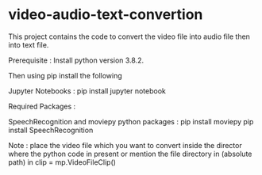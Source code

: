 # video-audio-text-convertion
This project contains the code to convert the video file into audio file then into text file.

Prerequisite :
Install python version 3.8.2.

Then using pip install the following

Jupyter Notebooks : 
pip install jupyter notebook

Required Packages :

SpeechRecognition and moviepy python packages : 
pip install moviepy
pip install SpeechRecognition

Note : place the video file which you want to convert inside the director where the python code in present or mention the file directory in (absolute path) in 
clip = mp.VideoFileClip()
